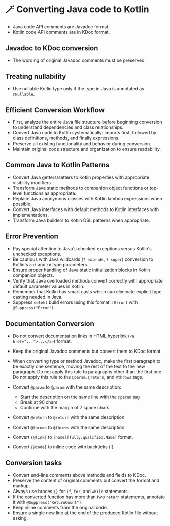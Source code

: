 # 🪄 Converting Java code to Kotlin

* Java code API comments are Javadoc format.
* Kotlin code API comments are in KDoc format.

## Javadoc to KDoc conversion

* The wording of original Javadoc comments must be preserved.

## Treating nullability

* Use nullable Kotlin type only if the type in Java is annotated as `@Nullable`.

## Efficient Conversion Workflow

* First, analyze the entire Java file structure before beginning conversion to understand dependencies and class relationships.
* Convert Java code to Kotlin systematically: imports first, followed by class definitions, methods, and finally expressions.
* Preserve all existing functionality and behavior during conversion.
* Maintain original code structure and organization to ensure readability.

## Common Java to Kotlin Patterns

* Convert Java getters/setters to Kotlin properties with appropriate visibility modifiers.
* Transform Java static methods to companion object functions or top-level functions as appropriate.
* Replace Java anonymous classes with Kotlin lambda expressions when possible.
* Convert Java interfaces with default methods to Kotlin interfaces with implementations.
* Transform Java builders to Kotlin DSL patterns when appropriate.

## Error Prevention

* Pay special attention to Java's checked exceptions versus Kotlin's unchecked exceptions.
* Be cautious with Java wildcards (`? extends`, `? super`) conversion to Kotlin's `out` and `in` type parameters.
* Ensure proper handling of Java static initialization blocks in Kotlin companion objects.
* Verify that Java overloaded methods convert correctly with appropriate default parameter values in Kotlin.
* Remember that Kotlin has smart casts which can eliminate explicit type casting needed in Java.
* Suppress `detekt` build errors using this format: `[Error]` with `@Suppress("Error")`.

## Documentation Conversion
* Do not convert documentation links in HTML hyperlink (`<a href="...">...</a>`) format.
* Keep the original Javadoc comments but convert them to KDoc format.
* When converting type or method Javadoc, make the first paragraph to be exactly one sentence,
  moving the rest of the text to the new paragraph.
  Do not apply this rule to paragraphs other than the first one.
  Do not apply this rule to the `@param`, `@return`, and `@throws` tags.
* Convert `@param` to `@param` with the same description:
  - Start the description on the same line with the `@param` tag
  - Break at 90 chars
  - Continue with the margin of 7 space chars.

* Convert `@return` to `@return` with the same description.
* Convert `@throws` to `@throws` with the same description.
* Convert `{@link}` to `[name][fully.qualified.Name]` format.
* Convert `{@code}` to inline code with backticks (`).

## Conversion tasks
 * Convert end-line comments above methods and fields to KDoc.
 * Preserve the content of original comments but convert the format and markup.
 * Always use braces `{}` for `if`, `for`, and `while` statements.
 * If the converted function has more than two `return` statements, annotate it with `@Suppress("ReturnCount")`.
 * Keep inline comments from the original code.
 * Ensure a single new line at the end of the produced Kotlin file without asking.


